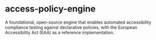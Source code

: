 # access-policy-engine
A foundational, open-source engine that enables automated accessibility compliance testing against declarative policies, with the European Accessibility Act (EAA) as a reference implementation.
